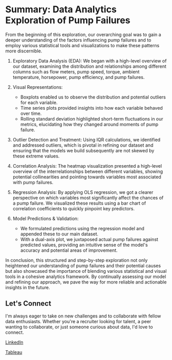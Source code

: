 # Summary: Data Analytics Exploration of Pump Failures

From the beginning of this exploration, our overarching goal was to gain a deeper understanding of the factors influencing pump failures and to employ various statistical tools and visualizations to make these patterns more discernible.

1. Exploratory Data Analysis (EDA): We began with a high-level overview of our dataset, examining the distribution and relationships among different columns such as flow meters, pump speed, torque, ambient temperature, horsepower, pump efficiency, and pump failures.

2. Visual Representations:
    - Boxplots enabled us to observe the distribution and potential outliers for each variable.
    - Time series plots provided insights into how each variable behaved over time.
    - Rolling standard deviation highlighted short-term fluctuations in our metrics, elucidating how they changed around moments of pump failure.

3. Outlier Detection and Treatment: Using IQR calculations, we identified and addressed outliers, which is pivotal in refining our dataset and ensuring that the models we build subsequently are not skewed by these extreme values.

4. Correlation Analysis: The heatmap visualization presented a high-level overview of the interrelationships between different variables, showing potential collinearities and pointing towards variables most associated with pump failures.

5. Regression Analysis: By applying OLS regression, we got a clearer perspective on which variables most significantly affect the chances of a pump failure. We visualized these results using a bar chart of correlation coefficients to quickly pinpoint key predictors.

6. Model Predictions & Validation:
    - We formulated predictions using the regression model and appended these to our main dataset.
    - With a dual-axis plot, we juxtaposed actual pump failures against predicted values, providing an intuitive sense of the model's accuracy and potential areas of improvement.

In conclusion, this structured and step-by-step exploration not only heightened our understanding of pump failures and their potential causes but also showcased the importance of blending various statistical and visual tools in a cohesive analytics framework. By continually assessing our model and refining our approach, we pave the way for more reliable and actionable insights in the future.

## Let's Connect

I'm always eager to take on new challenges and to collaborate with fellow data enthusiasts. Whether you're a recruiter looking for talent, a peer wanting to collaborate, or just someone curious about data, I'd love to connect.
  

  [LinkedIn](https://www.linkedin.com/in/miles-stripling)
  
  [Tableau](https://public.tableau.com/app/profile/miles.stripling?authMode=activationSuccess)
